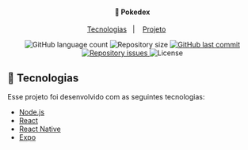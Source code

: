 <h4 align="center">
  🚀 Pokedex
</h4>

<p align="center">
  <a href="#rocket-tecnologias">Tecnologias</a>&nbsp;&nbsp;&nbsp;|&nbsp;&nbsp;&nbsp;
  <a href="#-projeto">Projeto</a>&nbsp;&nbsp;&nbsp;&nbsp;&nbsp;&nbsp;
</p>

<p align="center">
  <img alt="GitHub language count" src="https://img.shields.io/github/languages/count/silvaAlex/pokedex">
  <img alt="Repository size" src="https://img.shields.io/github/repo-size/silvaAlex/pokedex">
  <a href="https://github.com/silvaAlex/pokedex/commits/master">
    <img alt="GitHub last commit" src="https://img.shields.io/github/last-commit/silvaAlex/pokedex"/>
  </a>

  <a href="https://github.com/silvaAlex/pokedex/issues">
    <img alt="Repository issues" src="https://img.shields.io/github/issues/silvaAlex/pokedex">
  </a>

  <img alt="License" src="https://img.shields.io/badge/license-MIT-%2304D361">
</p>

## :rocket: Tecnologias

Esse projeto foi desenvolvido com as seguintes tecnologias:

- [Node.js](https://nodejs.org/en/)
- [React](https://reactjs.org)
- [React Native](https://facebook.github.io/react-native/)
- [Expo](https://expo.io/)

